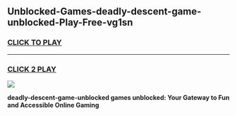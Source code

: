 
## Unblocked-Games-deadly-descent-game-unblocked-Play-Free-vg1sn
<h3>
<a href="https://premium76.site?title=deadly-descent-game-unblocked&ref=20M">CLICK TO PLAY</a></h3>
<hr>

<h3>
<a href="https://premium76.site?title=deadly-descent-game-unblocked&ref=20M">CLICK 2 PLAY</a>
  
</h3>

<a href="https://premium76.site?title=deadly-descent-game-unblocked&ref=19M"><img src="https://clearcache.store/games.png"></a>


**deadly-descent-game-unblocked games unblocked: Your Gateway to Fun and Accessible Online Gaming**
